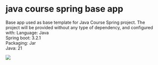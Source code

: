 # java course spring base app
Base app used as base template for Java Course Spring project. 
The project will be provided without any type of dependency, and configured with:
Language: Java<br />
Spring boot: 3.2.1<br />
Packaging: Jar<br />
Java: 21<br />

<picture>
  <source
    srcset="https://github.com/kiraDegu/FoodDeliveryApp/blob/dev/README-imgs/1.png"
    media="(prefers-color-scheme: dark)"
  />
  <source
    srcset="https://github.com/kiraDegu/FoodDeliveryApp/blob/dev/README-imgs/1.png"
    media="(prefers-color-scheme: light), (prefers-color-scheme: no-preference)"
  />
  <img src="https://github-readme-stats.vercel.app/api?username=anuraghazra&show_icons=true" />
</picture>
